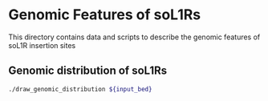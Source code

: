 # Genomic Features of soL1Rs

This directory contains data and scripts to describe the genomic features of soL1R insertion sites

## Genomic distribution of soL1Rs

```bash
./draw_genomic_distribution ${input_bed}
```
